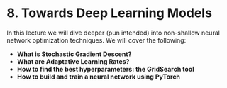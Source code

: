 # 8. Towards Deep Learning Models

In this lecture we will dive deeper (pun intended) into non-shallow neural network optimization techniques. We will cover the following:

* __What is Stochastic Gradient Descent?__
* __What are Adaptative Learning Rates?__
* __How to find the best hyperparameters: the GridSearch tool__
* __How to build and train a neural network using PyTorch__

